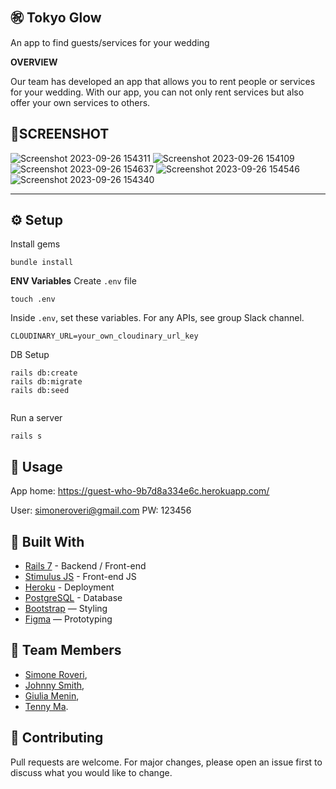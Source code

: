 
㊗️ Tokyo Glow
---

An app to find guests/services for your wedding

**OVERVIEW**

Our team has developed an app that allows you to rent people or services for your wedding. 
With our app, you can not only rent services but also offer your own services to others.

📱SCREENSHOT
---


![Screenshot 2023-09-26 154311](https://github.com/Roveri91/guest_who/assets/105217392/56871b5a-ba88-40d6-91bc-f2b033d01340)
![Screenshot 2023-09-26 154109](https://github.com/Roveri91/guest_who/assets/105217392/f84c2453-0bdb-4cdd-a07f-7627b1e99757)
![Screenshot 2023-09-26 154637](https://github.com/Roveri91/guest_who/assets/105217392/9dbe427e-7c24-4d1c-8f7e-caf75093df87)
![Screenshot 2023-09-26 154546](https://github.com/Roveri91/guest_who/assets/105217392/19928a7a-7006-4331-b849-cd904b1a212c)
![Screenshot 2023-09-26 154340](https://github.com/Roveri91/guest_who/assets/105217392/882dfd3e-15a9-4d94-b6e0-89799fda3718)

---

⚙️ Setup
---
Install gems

```
bundle install
```

**ENV Variables**
Create `.env` file

```
touch .env
```

Inside `.env`, set these variables. For any APIs, see group Slack channel.

```
CLOUDINARY_URL=your_own_cloudinary_url_key 
```

DB Setup

```
rails db:create
rails db:migrate
rails db:seed
  
```

Run a server

```
rails s
```


📕 Usage
---

App home: https://guest-who-9b7d8a334e6c.herokuapp.com/

User: simoneroveri@gmail.com
PW: 123456

🔨 Built With
---
+ [Rails 7](https://guides.rubyonrails.org/) - Backend / Front-end
+ [Stimulus JS](https://stimulus.hotwired.dev/) - Front-end JS
+ [Heroku](https://www.heroku.com/) - Deployment
+ [PostgreSQL](https://www.postgresql.org/) - Database
+ [Bootstrap](https://getbootstrap.com/) — Styling
+ [Figma](https://www.figma.com/ja/) — Prototyping


🗿 Team Members
---
* [Simone Roveri](https://www.linkedin.com/in/simone-roveri/),
* [Johnny Smith](https://www.linkedin.com/in/jonathan-smith-046007138/),
* [Giulia Menin](https://www.linkedin.com/in/giuliamenin/),
* [Tenny Ma](https://www.linkedin.com/in/tennyma/).


💅 Contributing
---
Pull requests are welcome. For major changes, please open an issue first to discuss what you would like to change.

